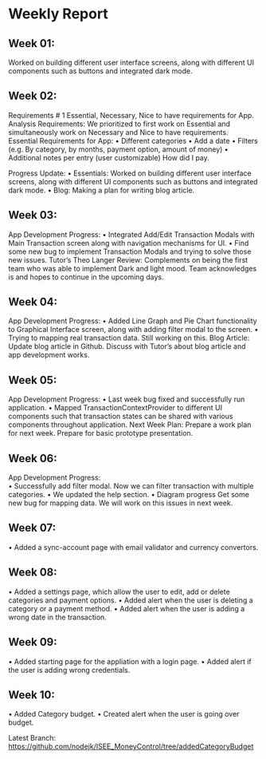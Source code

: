 # Weekly Report

## Week 01: 
Worked on building different user interface screens, along with different UI components such as buttons and integrated dark mode. 


## Week 02:
Requirements # 1 Essential, Necessary, Nice to have requirements for App. 
Analysis Requirements: We prioritized to first work on Essential and simultaneously work on Necessary and Nice to have requirements. 
Essential Requirements for App: 
•	Different categories
•	Add a date
•	Filters (e.g. By category, by months, payment option, amount of money) 
•	Additional notes per entry (user customizable) How did I pay. 

Progress Update: 
•	Essentials:  Worked on building different user interface screens, along with different UI components such as buttons and integrated dark mode.
•	Blog: Making a plan for writing blog article. 

## Week 03:
App Development Progress: 
•	Integrated Add/Edit Transaction Modals with Main Transaction screen along with navigation mechanisms for UI.
•	Find some new bug to implement Transaction Modals and trying to solve those new issues. 
Tutor’s Theo Langer Review: Complements on being the first team who was able to implement Dark and light mood. Team acknowledges is and hopes to continue in the upcoming days. 



## Week 04:
App Development Progress: 
•	Added Line Graph and Pie Chart functionality to Graphical Interface screen, along with adding filter modal to the screen.
•	Trying to mapping real transaction data. Still working on this. 
Blog Article: Update blog article in Github. Discuss with Tutor’s about blog article and app development works. 

## Week 05:
App Development Progress: 
•	Last week bug fixed and successfully run application. 
•	Mapped TransactionContextProvider to different UI components such that transaction states can be shared with various components throughout application. 
Next Week Plan: Prepare a work plan for next week. 
Prepare for basic prototype presentation. 


## Week 06:
App Development Progress:  
•	Successfully add filter modal. Now we can filter transaction with multiple categories. 
•	We updated the help section. 
•	Diagram progress
Get some new bug for mapping data. We will work on this issues in next week. 

## Week 07:
•	Added a sync-account page with email validator and currency convertors.


## Week 08:
• Added a settings page, which allow the user to edit, add or delete categories and payment options.
• Added alert when the user is deleting a category or a payment method.
• Added alert when the user is adding a wrong date in the transaction.


## Week 09: 
• Added starting page for the appliation with a login page.
• Added alert if the user is adding wrong credentials.


## Week 10: 
• Added Category budget. 
• Created alert when the user is going over budget.




Latest Branch: https://github.com/nodejk/ISEE_MoneyControl/tree/addedCategoryBudget

